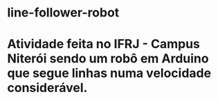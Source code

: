 # line-follower-robot

# Atividade feita no IFRJ - Campus Niterói sendo um robô em Arduino que segue linhas numa velocidade considerável.
